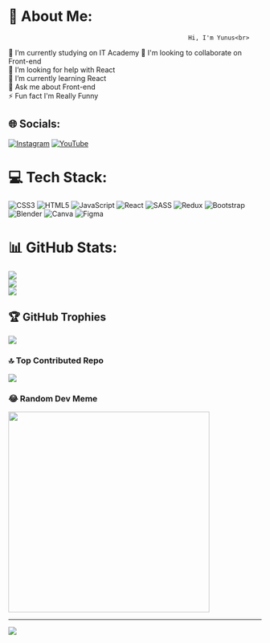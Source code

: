 # 💫 About Me:
                                                      Hi, I'm Yunus<br>
🔭 I’m currently studying on IT Academy
🤝 I'm looking to collaborate on Front-end<br>
🙌 I’m looking for help with React<br>
🌱 I’m currently learning React<br>
💬 Ask me about Front-end<br>
⚡ Fun fact I'm Really Funny


## 🌐 Socials:
[![Instagram](https://img.shields.io/badge/Instagram-%23E4405F.svg?logo=Instagram&logoColor=white)](https://instagram.com/https://www.instagram.com/obidxojayev_y) [![YouTube](https://img.shields.io/badge/YouTube-%23FF0000.svg?logo=YouTube&logoColor=white)](https://youtube.com/@https://www.youtube.com/@theyuunus) 

# 💻 Tech Stack:
![CSS3](https://img.shields.io/badge/css3-%231572B6.svg?style=for-the-badge&logo=css3&logoColor=white) ![HTML5](https://img.shields.io/badge/html5-%23E34F26.svg?style=for-the-badge&logo=html5&logoColor=white) ![JavaScript](https://img.shields.io/badge/javascript-%23323330.svg?style=for-the-badge&logo=javascript&logoColor=%23F7DF1E) ![React](https://img.shields.io/badge/react-%2320232a.svg?style=for-the-badge&logo=react&logoColor=%2361DAFB) ![SASS](https://img.shields.io/badge/SASS-hotpink.svg?style=for-the-badge&logo=SASS&logoColor=white) ![Redux](https://img.shields.io/badge/redux-%23593d88.svg?style=for-the-badge&logo=redux&logoColor=white) ![Bootstrap](https://img.shields.io/badge/bootstrap-%23563D7C.svg?style=for-the-badge&logo=bootstrap&logoColor=white) ![Blender](https://img.shields.io/badge/blender-%23F5792A.svg?style=for-the-badge&logo=blender&logoColor=white) ![Canva](https://img.shields.io/badge/Canva-%2300C4CC.svg?style=for-the-badge&logo=Canva&logoColor=white) 	![Figma](https://img.shields.io/badge/figma-%23F24E1E.svg?style=for-the-badge&logo=figma&logoColor=white)
# 📊 GitHub Stats:
![](https://github-readme-stats.vercel.app/api?username=Botirkhoja&theme=merko&hide_border=true&include_all_commits=true&count_private=true)<br/>
![](https://github-readme-streak-stats.herokuapp.com/?user=Botirkhoja&theme=merko&hide_border=true)<br/>
![](https://github-readme-stats.vercel.app/api/top-langs/?username=Botirkhoja&theme=merko&hide_border=true&include_all_commits=true&count_private=true&layout=compact)

## 🏆 GitHub Trophies
![](https://github-profile-trophy.vercel.app/?username=Botirkhoja&theme=gruvbox&no-frame=false&no-bg=false&margin-w=4)

### 🔝 Top Contributed Repo
![](https://github-contributor-stats.vercel.app/api?username=Botirkhoja&limit=5&theme=nord&combine_all_yearly_contributions=true)

### 😂 Random Dev Meme
<img src='https://randommeme-five.vercel.app/' style="height: 400px;"/>

---
[![](https://visitcount.itsvg.in/api?id=Botirkhoja&icon=2&color=0)](https://visitcount.itsvg.in)

<!-- Proudly created with GPRM ( https://gprm.itsvg.in ) -->
